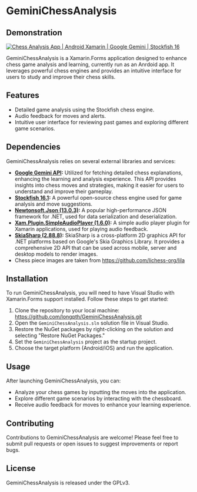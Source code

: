 # GeminiChessAnalysis

## Demonstration

[![Chess Analysis App | Android Xamarin | Google Gemini | Stockfish 16](http://img.youtube.com/vi/otJleQ1MLOM/0.jpg)](https://www.youtube.com/watch?v=otJleQ1MLOM "Chess Analysis App | Android Xamarin | Google Gemini | Stockfish 16")

GeminiChessAnalysis is a Xamarin.Forms application designed to enhance chess game analysis and learning, currently run as an Anrdoid app. It leverages powerful chess engines and provides an intuitive interface for users to study and improve their chess skills.

## Features

- Detailed game analysis using the Stockfish chess engine.
- Audio feedback for moves and alerts.
- Intuitive user interface for reviewing past games and exploring different game scenarios.

## Dependencies

GeminiChessAnalysis relies on several external libraries and services:

- **[Google Gemini API](https://ai.google.dev/gemini-api/docs/api-key?_gl=1*o4ctee*_up*MQ..&gclid=CjwKCAjwkJm0BhBxEiwAwT1AXEfQ0c5BQKAGt9Dpi7pfbCwEQbTkt__TiEfG6nGyTevezueKfnA3qxoCFicQAvD_BwE):** Utilized for fetching detailed chess explanations, enhancing the learning and analysis experience. This API provides insights into chess moves and strategies, making it easier for users to understand and improve their gameplay.
- **[Stockfish 16.1](https://github.com/official-stockfish/Stockfish):** A powerful open-source chess engine used for game analysis and move suggestions.
- **[Newtonsoft.Json (13.0.3)](https://www.nuget.org/packages/Newtonsoft.Json/13.0.3):** A popular high-performance JSON framework for .NET, used for data serialization and deserialization.
- **[Xam.Plugin.SimpleAudioPlayer (1.6.0)](https://www.nuget.org/packages/Xam.Plugin.SimpleAudioPlayer/1.6.0):** A simple audio player plugin for Xamarin applications, used for playing audio feedback.
- **[SkiaSharp (2.88.8)](https://www.nuget.org/packages/SkiaSharp/2.88.8):** SkiaSharp is a cross-platform 2D graphics API for .NET platforms based on Google's Skia Graphics Library. It provides a comprehensive 2D API that can be used across mobile, server and desktop models to render images.
- Chess piece images are taken from https://github.com/lichess-org/lila

## Installation

To run GeminiChessAnalysis, you will need to have Visual Studio with Xamarin.Forms support installed. Follow these steps to get started:

1. Clone the repository to your local machine: https://github.com/longpth/GeminiChessAnalysis.git
2. Open the `GeminiChessAnalysis.sln` solution file in Visual Studio.
3. Restore the NuGet packages by right-clicking on the solution and selecting "Restore NuGet Packages."
4. Set the `GeminiChessAnalysis` project as the startup project.
5. Choose the target platform (Android/iOS) and run the application.

## Usage

After launching GeminiChessAnalysis, you can:

- Analyze your chess games by inputting the moves into the application.
- Explore different game scenarios by interacting with the chessboard.
- Receive audio feedback for moves to enhance your learning experience.

## Contributing

Contributions to GeminiChessAnalysis are welcome! Please feel free to submit pull requests or open issues to suggest improvements or report bugs.

## License

GeminiChessAnalysis is released under the GPLv3.
